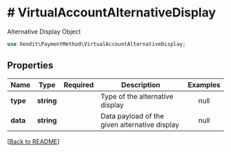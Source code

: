 # # VirtualAccountAlternativeDisplay
Alternative Display Object

```php
use Xendit\PaymentMethod\VirtualAccountAlternativeDisplay;
```

## Properties

| Name | Type | Required | Description | Examples |
|------------|:-------------:|:-------------:|-------------|:-------------:|
| **type** | **string** |  | Type of the alternative display | null |
| **data** | **string** |  | Data payload of the given alternative display | null |


[[Back to README]](../../README.md)
